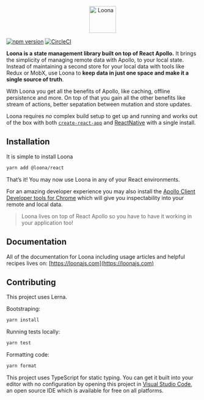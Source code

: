 <p align="center"><a href="https://loonajs.com"><img src="https://loonajs.com/img/logo-big.png" alt="Loona" height="70px"></a></p>

[![npm version](https://badge.fury.io/js/%40loona%2Freact.svg)](https://npmjs.org/package/@loona/react) [![CircleCI](https://circleci.com/gh/kamilkisiela/loona.svg?style=shield)](https://circleci.com/gh/kamilkisiela/loona)

**Loona is a state management library built on top of React Apollo.** It brings the simplicity of managing remote data with Apollo, to your local state. Instead of maintaining a second store for your local data with tools like Redux or MobX, use Loona to **keep data in just one space and make it a single source of truth**.

With Loona you get all the benefits of Apollo, like caching, offline persistence and more. On top of that you gain all the other benefits like stream of actions, better sepatation between mutation and store updates.

Loona requires _no_ complex build setup to get up and running and works out of the box with both [`create-react-app`](http://npmjs.com/package/create-react-app) and [ReactNative](https://facebook.github.io/react-native/) with a single install.

## Installation

It is simple to install Loona

```bash
yarn add @loona/react
```

That’s it! You may now use Loona in any of your React environments.

For an amazing developer experience you may also install the [Apollo Client Developer tools for Chrome](https://chrome.google.com/webstore/detail/apollo-client-developer-t/jdkknkkbebbapilgoeccciglkfbmbnfm) which will give you inspectability into your remote and local data.

> Loona lives on top of React Apollo so you have to have it working in your application too!

## Documentation

All of the documentation for Loona including usage articles and helpful recipes lives on: [https://loonajs.com](https://loonajs.com)

## Contributing

This project uses Lerna.

Bootstraping:

```bash
yarn install
```

Running tests locally:

```bash
yarn test
```

Formatting code:

```bash
yarn format
```

This project uses TypeScript for static typing. You can get it built into your editor with no configuration by opening this project in [Visual Studio Code](https://code.visualstudio.com/), an open source IDE which is available for free on all platforms.
